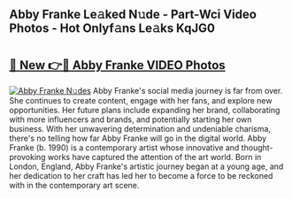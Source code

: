 ## Abby Franke Le𝚊ked N𝚞de - Part-Wci Video Photos - Hot Onlyf𝚊ns Le𝚊ks KqJG0

# <h2><a href="http://ac4545.deff.icu/?id=Abby+Franke">🔗 New 👉🔴 Abby Franke VIDEO Photos</a></h2>

[![Abby Franke N𝚞des](https://i.imgur.com/rIISA9y.gif)](http://ac4545.deff.icu/?id=Abby+Franke)
Abby Franke's social media journey is far from over. She continues to create content, engage with her fans, and explore new opportunities. Her future plans include expanding her brand, collaborating with more influencers and brands, and potentially starting her own business. With her unwavering determination and undeniable charisma, there's no telling how far Abby Franke will go in the digital world. Abby Franke (b. 1990) is a contemporary artist whose innovative and thought-provoking works have captured the attention of the art world. Born in London, England, Abby Franke's artistic journey began at a young age, and her dedication to her craft has led her to become a force to be reckoned with in the contemporary art scene.
